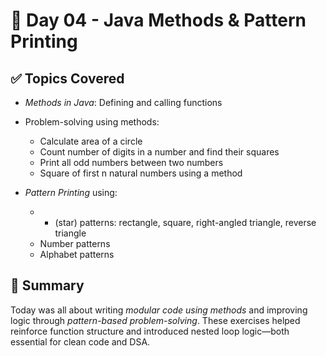 # 📅 Day 04 - Java Methods & Pattern Printing

## ✅ Topics Covered
- *Methods in Java*: Defining and calling functions
- Problem-solving using methods:
    - Calculate area of a circle
    - Count number of digits in a number and find their squares
    - Print all odd numbers between two numbers
    - Square of first n natural numbers using a method

- *Pattern Printing* using:
    - * (star) patterns: rectangle, square, right-angled triangle, reverse triangle
    - Number patterns
    - Alphabet patterns

## 🧠 Summary
Today was all about writing *modular code using methods* and improving logic through *pattern-based problem-solving*. These exercises helped reinforce function structure and introduced nested loop logic—both essential for clean code and DSA.